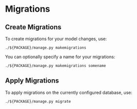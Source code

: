 # Migrations

## Create Migrations

To create migrations for your model changes, use:

    ./${PACKAGE}/manage.py makemigrations

You can optionally specify a name for your migrations:

    ./${PACKAGE}/manage.py makemigrations somename

## Apply Migrations

To apply migrations on the currently configured database, use:

    ./${PACKAGE}/manage.py migrate
